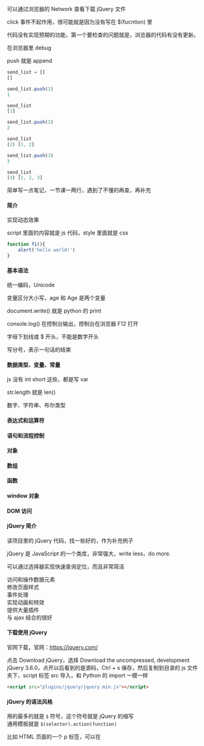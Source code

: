 
可以通过浏览器的 Network 查看下载 jQuery 文件     

click 事件不起作用，很可能就是因为没有写在 $(fucntion) 里    

代码没有实现预期的功能，第一个要检查的问题就是，浏览器的代码有没有更新。  

在浏览器里 debug   

push 就是 append  

```js
send_list = []
[]

send_list.push(1) 
1

send_list
[1]

send_list.push(2) 
2

send_list
(2) [1, 2]

send_list.push(3) 
3

send_list
(3) [1, 2, 3]
```


简单写一点笔记，一节课一两行，遇到了不懂的再查，再补充  

#### 简介

实现动态效果  

script 里面的内容就是 js 代码，style 里面就是 css    

```js
function f1(){
    alert('hello world!')  
}  
```

#### 基本语法  

统一编码，Unicode  

变量区分大小写，age 和 Age 是两个变量  

document.write() 就是 python 的 print  

console.log() 在控制台输出，控制台在浏览器 F12 打开  

字母下划线或 $ 开头，不能是数字开头  

写分号，表示一句话的结束  


#### 数据类型、变量、常量

js 没有 int short 这些，都是写 var  

str.length 就是 len()  

数字、字符串、布尔类型  





#### 表达式和运算符


#### 语句和流程控制  


#### 对象  


#### 数组  


#### 函数  


#### window 对象  


#### DOM 访问  


#### jQuery 简介  

读项目里的 jQuery 代码，找一些好的，作为补充例子  

jQuery 是 JavaScript 的一个类库，非常强大，write less，do more.  

可以通过选择器实现快速查询定位，而且非常简洁  

访问和操作数据元素  
修改页面样式  
事件处理  
实现动画和特效  
提供大量插件  
与 ajax 结合的很好  


#### 下载使用 jQuery  

官网下载，官网：https://jquery.com/   

点击 Download jQuery，选择 Download the uncompressed, development jQuery 3.6.0，点开以后看到的是源码，Ctrl + s 保存，然后复制到目录的 js 文件夹下，script 标签 src 导入，和 Python 的 import 一模一样  

```html
<script src="plugins/jquery/jquery.min.js"></script>
```


#### jQuery 的语法风格  
用的最多的就是 `$` 符号，这个符号就是 jQuery 的缩写  
通用模板就是 `$(selector).action(function)`  

比如 HTML 页面的一个 p 标签，可以在 <script> 标签中写函数    
```javascript  
$(function () {
    $("p").html("hello world");
    $("p").css("color", "red");
}) 
```

选择的时候，就是使用 html 操作内容，用 val 获取表单元素  


#### jQuery 的基本应用  
简单演示用法  

可以通过 id、class 和标签访问
```javascript  
$(function() {
    $("#title").css("color","red");
    $(".myCls").css("list-style","none");
    $("button").click(function() {
        alert("Hello jQuery");
    })
})
```

#### jQuery 选择器  
快速定位某个或某些元素  

基本选择器：id、class、标签  
层次关系选择器：空格、大于号、加号、siblings  
简单过滤选择器：:first :last :not :even :odd 等等 
内容过滤选择器：:contains(text) :empty :has(selector) :parent  
可见性过滤选择器：:hidden :visible  
属性过滤选择器：[attribute] [attribute=value] [attribute!=value] 等等  
子元素过滤选择器：:nth-child(eq|even|odd|index) :first-child :last-child :only-child  
表单选择器：:enabled :disabled :checked :select 还有 type 类型 :input :text :password :image :button 等等  


#### 操作 DOM 文档  

1. 属性操作：获取属性值 attr(name)，设置属性值 attr(key, val) 删除属性值 removeAttr(name)  
比如 `var title = $("a").attr("title")` `$("a").attr("title", "标题")` 等价于 `$("a").attr({"title":"标题"})` `$("a").removeAttr("title")`  
2. 元素内容操作：html() text()  
3. 元素样式操作：css() addClass() toggleClass() removeClass()  
4. 元素创建：$("")  
```javascript 
<script type="text/javascript">
    $(function() {
      $("button").click(function() {
        var h1 = $("<h1>网站标题</h>");
        var a1 = $("<a href='http://www.baidu.com'>百度</a>");
        $("body").prepend(h1);
        $("body").append(a1);
      })
    })
  </script>
</head>
<body>

  <button type="button" name="button">创建元素</button>

</body>
```
5. 内部插入：append() prepend()  
6. 外部插入：after() before() 
7. 复制元素：clone()  
8. 替换元素：replaceWith(content) replaceAll(selector)  
9. 包装元素：wrap(html) wrap(element) wrap(function)  
10. 元素的遍历：each(callback) 
11. 删除元素：remove([expr]) empty()   


#### jQuery 事件处理  

1. ready() 事件：是最常用的事件，一般都省略不写  
```javascript
$(function () {
    alert('Hello Welcome');
})
```
2. 绑定事件：bind(type, [data], fn)
3. 切换事件：hover() toggle()  
4. 解除事件：unbind()  
5. 触发事件：one() trigger()  
6. 浏览器事件：ready() resize() scroll()  
7. 鼠标事件：click() dbclick() hover() mousedown() 等等  
```javascript
$(function() {
    $("button").bind(
        {
            click:function() {console.log('click');},
            focus:function() {console.log('focus');},
            mousedown:function() {console.log('mousedown');},
            mouseup:function() {console.log('mouseup');}
        }
    )
})
```
8. 键盘事件：keydown() keypress() keyup() 

location.reload() 重新加载页面  


# Ajax  

## 实践笔记    

#### 参数   

async：异步。True 的时候是异步，不等待，False 的时候是同步，同步就是等待。   
sync：同步   

dataType:'json'   
headers: {'token': localStorage.getItem("Authorization")}    


#### 用法  

GET 请求   

```javascript  
function user_info() {
  $.ajax({
    type: "GET",
    url: "/account/info/",
    async: false,
    success: function (res) {
      console.log(res)
    },
    error: function (e) {
      console.log(e)
    }
  })
}
```


## 原来笔记   


Call a local script on the server /api/getWeather with the query parameter zipcode=97201 and replace the element #weather-temp's html with the returned text.
```js
$.ajax({
  url: "/api/getWeather",
  data: {
    zipcode: 97201   # 这里是 query string  
  },
  success: function( result ) {
    $( "#weather-temp" ).html( "<strong>" + result + "</strong> degrees" );
  }
});
```

引入 jQuery  
```js
$.ajax({
    url: '要提交的地址', 
    type: 'POST',  // GET 或 POST
    data: {'key1':value1, 'key2': value2}  // 要提交的数据  
    success: function(result) {
        // 当服务器处理完毕后，自动执行的回调函数  
	// result 是返回的数据  
	if (成功) {
	}else{
	} 	
    }
})
```
js 重定向：`location.href = '要跳转的地址'`  

#### AJAX 简介  
异步请求，局部刷新。  

form 表单提交，页面就会刷新，刷新，提交表单就会消失，想要不刷新，就要用 ajax  
ajax 绕过了表单  

AJAX = Asynchronous JavaScript and XML（异步的 JavaScript 和 XML）。  
AJAX 不是新的编程语言，而是一种使用现有标准的新方法。  
AJAX 最大的优点是在不重新加载整个页面的情况下，可以与服务器交换数据并更新部分网页内容。（比如添加商品，局部刷新这一项商品的总价和剩余库存）  
AJAX 不需要任何浏览器插件，但需要用户允许JavaScript在浏览器上执行。  

AJAX 是一种在无需重新加载整个网页的情况下，能够更新部分网页的技术。  

是一种用于创建快速动态网页的技术。  

通过在后台与服务器进行少量数据交换，AJAX 可以使网页实现异步更新。这意味着可以在不重新加载整个网页的情况下，对网页的某部分进行更新。  

传统的网页（不使用 AJAX）如果需要更新内容，必需重载整个网页面。  

#### AJAX 工作原理  
浏览器：发生某个事件，创建 XMLHttpRequest 对象，发送 HttpRequest  
服务器：处理 HttpRequest，创建响应，并将数据返回给浏览器  
浏览器：使用 JS 处理返回的数据，更新页面内容  

Google Suggest 使用 AJAX 创造出动态性极强的 web 界面：当在谷歌的搜索框输入关键字时，JavaScript 会把这些字符发送到服务器，然后服务器会返回一个搜索建议的列表。  


#### AJAX 实例  
```js 
<!DOCTYPE html>
<html>
<head>
<meta charset="utf-8">
<script>    # 这里是 script 脚本  
function loadXMLDoc()
{
	var xmlhttp;
	if (window.XMLHttpRequest)
	{
		xmlhttp=new XMLHttpRequest();
	}
	xmlhttp.onreadystatechange=function()
	{
		if (xmlhttp.readyState==4 && xmlhttp.status==200)
		{
			document.getElementById("myDiv").innerHTML=xmlhttp.responseText;
		}
	}
	xmlhttp.open("GET","/try/ajax/ajax_info.txt",true);
	xmlhttp.send();
}
</script>
</head>
<body>

<div id="myDiv"><h2>使用 AJAX 修改该文本内容</h2></div>
<button type="button" onclick="loadXMLDoc()">修改内容</button>

</body>
</html>
```
div 部分用于显示来自服务器的信息。  
button 负责在被点击时调用名为 loadXMLDoc() 的函数  

#### 创建 XMLHttpRequest 对象
XMLHttpRequest 是 AJAX 的基础。  

所有现代浏览器均支持 XMLHttpRequest 对象。  
XMLHttpRequest 用于在后台与服务器交换数据。这意味着可以在不重新加载整个网页的情况下，对网页的某部分进行更新。  

创建 XMLHttpRequest 对象的语法：  
`variable=new XMLHttpRequest();`  

#### 向服务器发送请求  
XMLHttpRequest 对象用于和服务器交换数据。  

如需将请求发送到服务器，我们使用 XMLHttpRequest 对象的 open() 和 send() 方法：  
`xmlhttp.open("GET","ajax_info.txt",true);`  
`xmlhttp.send();`  

open(method,url,async)   
method：请求的类型；GET 或 POST  
url：文件在服务器上的位置  
async：true（异步）或 false（同步）  

如果需要像 HTML 表单那样 POST 数据，请使用 setRequestHeader() 来添加 HTTP 头。然后在 send() 方法中写入希望发送的数据：  
```js
xmlhttp.open("POST","/try/ajax/demo_post2.php",true);
xmlhttp.setRequestHeader("Content-type","application/x-www-form-urlencoded");
xmlhttp.send("fname=Henry&lname=Ford");
```

open() 方法的 url 参数是服务器上文件的地址：  
`xmlhttp.open("GET","ajax_test.html",true);`  
该文件可以是任何类型的文件  

XMLHttpRequest 对象如果要用于 AJAX 的话，其 open() 方法的 async 参数必须设置为 true；不推荐使用 async=false  

对于 web 开发人员来说，发送异步请求是一个巨大的进步。很多在服务器执行的任务都相当费时。AJAX 出现之前，这可能会引起应用程序挂起或停止。  
通过 AJAX，JavaScript 无需等待服务器的响应，而是：  
在等待服务器响应时执行其他脚本  
当响应就绪后对响应进行处理  

#### 服务器 响应
如需获得来自服务器的响应，就需要使用 XMLHttpRequest 对象的 responseText 或 responseXML 属性。  
responseText	获得字符串形式的响应数据。  
responseXML	获得 XML 形式的响应数据。  

responseText 属性返回字符串形式的响应  
`document.getElementById("myDiv").innerHTML=xmlhttp.responseText;`  

#### onreadystatechange 事件  
当请求被发送到服务器时，我们需要执行一些基于响应的任务。  
每当 readyState 属性改变时，就会调用  onreadystatechange 函数。    
readyState 属性存有 XMLHttpRequest 的状态信息。  

readyState 存有 XMLHttpRequest 的状态。从 0 到 4 发生变化。  
0: 请求未初始化  
1: 服务器连接已建立  
2: 请求已接收  
3: 请求处理中  
4: 请求已完成，且响应已就绪  

status 就是 HTTP 的状态码 	 
200: "OK"  
404: 未找到页面  
等等  


在 onreadystatechange 事件中，我们规定当服务器响应已做好被处理的准备时所执行的任务。  
```js
xmlhttp.onreadystatechange=function()
{
    if (xmlhttp.readyState==4 && xmlhttp.status==200)
    {
        document.getElementById("myDiv").innerHTML=xmlhttp.responseText;
    }
}
```

回调函数是一种以参数形式传递给另一个函数的函数。  

#### Ajax 服务器实例  
当用户在上面的输入框中键入字符时，会执行函数 "showHint()" 。该函数由 "onkeyup" 事件触发：  
```js 
function showHint(str)
{
    var xmlhttp;
    if (str.length==0)
    { 
        document.getElementById("txtHint").innerHTML="";
        return;
    }
    if (window.XMLHttpRequest)
    {
        // IE7+, Firefox, Chrome, Opera, Safari 浏览器执行代码
        xmlhttp=new XMLHttpRequest();
    }
    xmlhttp.onreadystatechange=function()
    {
        if (xmlhttp.readyState==4 && xmlhttp.status==200)
        {
            document.getElementById("txtHint").innerHTML=xmlhttp.responseText;
        }
    }
    xmlhttp.open("GET","/try/ajax/gethint.php?q="+str,true);   # 这里是把输入内容，发送到服务器了  
    xmlhttp.send();
}
```
```html
<body>
<h3>在输入框中尝试输入字母 a:</h3>
<form action=""> 
输入姓名: <input type="text" id="txt1" onkeyup="showHint(this.value)" />
</form>
<p>提示信息: <span id="txtHint"></span></p> 
</body>
```

如果输入框为空 str.length==0，则该函数清空 txtHint 占位符的内容，并退出函数。  
如果输入框不为空，showHint() 函数执行以下任务：  
创建 XMLHttpRequest 对象  
当服务器响应就绪时执行函数  
把请求发送到服务器上的文件  
我们给 URL 添加了一个参数 q （带有输入框的内容）  


#### AJAX 数据库实例
AJAX 可用来与数据库进行动态通信。  

当用户在上面的下拉列表中选择某个客户时，会执行名为 "showCustomer()" 的函数。该函数由 "onchange" 事件触发：
```js
function showCustomer(str)
{
  var xmlhttp;    
  if (str=="")
  {
    document.getElementById("txtHint").innerHTML="";
    return;
  }
  if (window.XMLHttpRequest)
  {
    xmlhttp=new XMLHttpRequest();
  }
  xmlhttp.onreadystatechange=function()
  {
    if (xmlhttp.readyState==4 && xmlhttp.status==200)
    {
      document.getElementById("txtHint").innerHTML=xmlhttp.responseText;
    }
  }
  xmlhttp.open("GET","/try/ajax/getcustomer.php?q="+str,true);
  xmlhttp.send();
}
```
```html 
<body>

<form action=""> 
<select name="customers" onchange="showCustomer(this.value)" style="font-family:Verdana, Arial, Helvetica, sans-serif;">
<option value="APPLE">Apple Computer, Inc.</option>
<option value="BAIDU ">BAIDU, Inc</option>
<option value="Canon">Canon USA, Inc.</option>
<option value="Google">Google, Inc.</option>
<option value="Nokia">Nokia Corporation</option>
<option value="SONY">Sony Corporation of America</option>
</select>
</form>
<br>
<div id="txtHint">客户信息将显示在这...</div>

</body>
```
showCustomer() 函数执行以下任务：  
检查是否已选择某个客户  
创建 XMLHttpRequest 对象  
当服务器响应就绪时执行所创建的函数  
把请求发送到服务器上的文件  
我们给 URL 添加了一个参数 q （带有输入域中的内容）  

getcustomer.php" 中的源代码负责对数据库进行查询，然后用 HTML 表格返回结果  

#### AJAX XML 实例  
AJAX 可用来与 XML 文件进行交互式通信。  
```html
<!DOCTYPE html>
<html>
<head>
<meta charset="utf-8">
<style>
table,th,td {
  border : 1px solid black;
  border-collapse: collapse;
}
th,td {
  padding: 5px;
}
</style>
</head>
<body>

<h1>XMLHttpRequest 对象</h1>

<button type="button" onclick="loadXMLDoc()">获取我收藏的 CD</button>
<br><br>
<table id="demo"></table>

<script>
function loadXMLDoc() {
  var xhttp = new XMLHttpRequest();
  xhttp.onreadystatechange = function() {
    if (this.readyState == 4 && this.status == 200) {
      myFunction(this);
    }
  };
  xhttp.open("GET", "cd_catalog.xml", true);
  xhttp.send();
}
function myFunction(xml) {
  var i;
  var xmlDoc = xml.responseXML;
  var table="<tr><th>Artist</th><th>Title</th></tr>";
  var x = xmlDoc.getElementsByTagName("CD");
  for (i = 0; i <x.length; i++) {
    table += "<tr><td>" +
    x[i].getElementsByTagName("ARTIST")[0].childNodes[0].nodeValue +
    "</td><td>" +
    x[i].getElementsByTagName("TITLE")[0].childNodes[0].nodeValue +
    "</td></tr>";
  }
  document.getElementById("demo").innerHTML = table;
}
</script>

</body>
</html>
```

